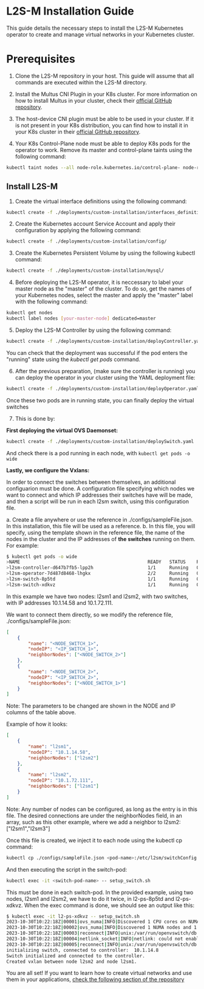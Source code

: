 # L2S-M Installation Guide
This guide details the necessary steps to install the L2S-M Kubernetes operator to create and manage virtual networks in your Kubernetes cluster.


# Prerequisites

1. Clone the L2S-M repository in your host. This guide will assume that all commands are executed within the L2S-M directory.

2. Install the Multus CNI Plugin in your K8s cluster. For more information on how to install Multus in your cluster, check their [official GitHub repository](https://github.com/k8snetworkplumbingwg/multus-cni).

3. The host-device CNI plugin must be able to be used in your cluster. If it is not present in your K8s distribution, you can find how to install it in your K8s cluster in their [official GitHub repository](https://github.com/containernetworking/plugins).

4. Your K8s Control-Plane node must be able to deploy K8s pods for the operator to work. Remove its master and control-plane taints using the following command:
```bash
kubectl taint nodes --all node-role.kubernetes.io/control-plane- node-role.kubernetes.io/master-
```

 
## Install L2S-M

1. Create the virtual interface definitions using the following command:
 ```bash
kubectl create -f ./deployments/custom-installation/interfaces_definitions
```

2. Create the Kubernetes account Service Account and apply their configuration by applying the following command:
 ```bash
kubectl create -f ./deployments/custom-installation/config/
```

3. Create the Kubernetes Persistent Volume by using the following kubectl command:
 ```bash
kubectl create -f ./deployments/custom-installation/mysql/
```

4. Before deploying the L2S-M operator, it is neccessary to label your master node as the "master" of the cluster. To do so, get the names of your Kubernetes nodes, select the master and apply the "master" label with the following command:

 ```bash
kubectl get nodes
kubectl label nodes [your-master-node] dedicated=master
```
5. Deploy the L2S-M Controller by using the following command: 

```bash
kubectl create -f ./deployments/custom-installation/deployController.yanl
```
 You can check that the deployment was successful if the pod enters the "running" state using the *kubectl get pods* command.

6. After the previous preparation, (make sure the controller is running) you can deploy the operator in your cluster using the YAML deployment file:
 ```bash
kubectl create -f ./deployments/custom-installation/deployOperator.yaml
```

Once these two pods are in running state, you can finally deploy the virtual switches

7. This is done by:

**First deploying the virtual OVS Daemonset:**
```bash
kubectl create -f ./deployments/custom-installation/deploySwitch.yaml
```

And check there is a pod running in each node, with ```kubectl get pods -o wide```

**Lastly, we configure the Vxlans:**

In order to connect the switches between themselves, an additional configuarion must be done. A configuration file specifying which nodes we want to connect and which IP addresses their switches have will be made, and then a script will be run in each l2sm switch, using this configuration file. 

  a. Create a file anywhere or use the reference in ./configs/sampleFile.json. In this installation, this file will be used as a reference.
  b. In this file, you will specify, using the template shown in the reference file, the name of the nodes in the cluster and the IP addresses of **the switches** running on them. For example:
  ```bash
  $ kubectl get pods -o wide
  >NAME                                               READY   STATUS    RESTARTS   AGE     IP            NODE    NOMINATED NODE   READINESS GATES
  >l2sm-controller-d647b7fb5-lpp2h                    1/1     Running   0          30m     10.1.14.55    l2sm1   <none>           <none>
  >l2sm-operator-7d487d8468-lhgkx                     2/2     Running   0          2m11s   10.1.14.56    l2sm1   <none>           <none>
  >l2sm-switch-8p5td                                  1/1     Running   0          71s     10.1.14.58    l2sm1   <none>           <none>
  >l2sm-switch-xdkvz                                  1/1     Running   0          71s     10.1.72.111   l2sm2   <none>           <none>

  ```
  In this example we have two nodes: l2sm1 and l2sm2, with two switches, with IP addresses 10.1.14.58 and 10.1.72.111.
  
  We want to connect them directly, so we modify the reference file, ./configs/sampleFile.json:
```json
[
    {
        "name": "<NODE_SWITCH_1>",
        "nodeIP": "<IP_SWITCH_1>",
        "neighborNodes": ["<NODE_SWITCH_2>"]
    },
    {
        "name": "<NODE_SWITCH_2>",
        "nodeIP": "<IP_SWITCH_2>",
        "neighborNodes": ["<NODE_SWITCH_1>"]
    }
]

```
Note: The parameters to be changed are shown in the NODE and IP columns of the table above.

Example of how it looks:
```json
[
    {
        "name": "l2sm1",
        "nodeIP": "10.1.14.58",
        "neighborNodes": ["l2sm2"]
    },
    {
        "name": "l2sm2",
        "nodeIP": "10.1.72.111",
        "neighborNodes": ["l2sm1"]
    }
]

```
Note: Any number of nodes can be configured, as long as the entry is in this file. The desired connections are under the neighborNodes field, in an array, such as this other example, where we add a neighbor to l2sm2: ["l2sm1","l2sm3"]

Once this file is created, we inject it to each node using the kubectl cp command:

```bash
kubectl cp ./configs/sampleFile.json <pod-name>:/etc/l2sm/switchConfig.json 
```
And then executing the script in the switch-pod:
```bash
kubectl exec -it <switch-pod-name> -- setup_switch.sh
```

This must be done in each switch-pod. In the provided example, using two nodes, l2sm1 and l2sm2, we have to do it twice, in l2-ps-8p5td and l2-ps-xdkvz.
When the exec command is done, we should see an output like this:

```bash
$ kubectl exec -it l2-ps-xdkvz -- setup_switch.sh
2023-10-30T10:22:18Z|00001|ovs_numa|INFO|Discovered 1 CPU cores on NUMA node 0
2023-10-30T10:22:18Z|00002|ovs_numa|INFO|Discovered 1 NUMA nodes and 1 CPU cores
2023-10-30T10:22:18Z|00003|reconnect|INFO|unix:/var/run/openvswitch/db.sock: connecting...
2023-10-30T10:22:18Z|00004|netlink_socket|INFO|netlink: could not enable listening to all nsid (Operation not permitted)
2023-10-30T10:22:18Z|00005|reconnect|INFO|unix:/var/run/openvswitch/db.sock: connected
initializing switch, connected to controller:  10.1.14.8
Switch initialized and connected to the controller.
Created vxlan between node l2sm2 and node l2sm1.
```


You are all set! If you want to learn how to create virtual networks and use them in your applications, [check the following section of the repository](https://github.com/Networks-it-uc3m/L2S-M/tree/main/examples/ping-pong)
